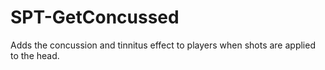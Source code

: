 # SPT-GetConcussed
Adds the concussion and tinnitus effect to players when shots are applied to the head.
